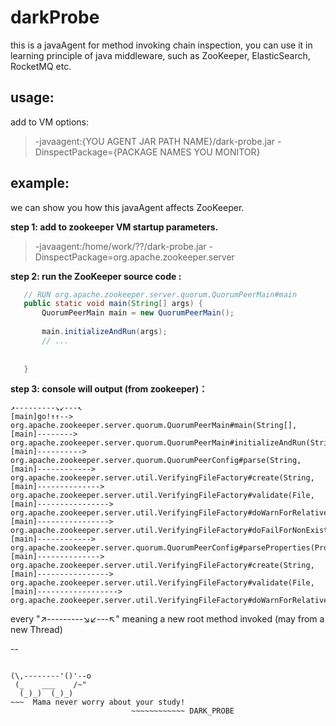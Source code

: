 # darkProbe
this is a javaAgent for method invoking chain inspection, 
you can use it in learning principle of java middleware, 
such as ZooKeeper, ElasticSearch, RocketMQ etc.  


## usage:
add to VM options:
>  -javaagent:{YOU AGENT JAR PATH NAME}/dark-probe.jar  -DinspectPackage={PACKAGE NAMES YOU MONITOR} 
 
## example:
 
 we can show you how this javaAgent affects ZooKeeper.
 
**step 1: add to zookeeper VM startup parameters.**
 >  -javaagent:/home/work/??/dark-probe.jar
    -DinspectPackage=org.apache.zookeeper.server
    
 **step 2: run the ZooKeeper source code :**
 ```java
    // RUN org.apache.zookeeper.server.quorum.QuorumPeerMain#main
    public static void main(String[] args) {
        QuorumPeerMain main = new QuorumPeerMain();
        
        main.initializeAndRun(args);
        // ...
            
        
    }

```
 **step 3: console will output (from zookeeper)：**
```text
↗---------↘↙---↖
[main]go!↑↑--> org.apache.zookeeper.server.quorum.QuorumPeerMain#main(String[], 
[main]--------> org.apache.zookeeper.server.quorum.QuorumPeerMain#initializeAndRun(String[], 
[main]----------> org.apache.zookeeper.server.quorum.QuorumPeerConfig#parse(String, 
[main]------------> org.apache.zookeeper.server.util.VerifyingFileFactory#create(String, 
[main]--------------> org.apache.zookeeper.server.util.VerifyingFileFactory#validate(File, 
[main]----------------> org.apache.zookeeper.server.util.VerifyingFileFactory#doWarnForRelativePath(File, 
[main]----------------> org.apache.zookeeper.server.util.VerifyingFileFactory#doFailForNonExistingPath(File, 
[main]------------> org.apache.zookeeper.server.quorum.QuorumPeerConfig#parseProperties(Properties, 
[main]--------------> org.apache.zookeeper.server.util.VerifyingFileFactory#create(String, 
[main]----------------> org.apache.zookeeper.server.util.VerifyingFileFactory#validate(File, 
[main]------------------> org.apache.zookeeper.server.util.VerifyingFileFactory#doWarnForRelativePath(File, 
```

every "↗---------↘↙---↖" 
meaning a new root method invoked (may from a new Thread)

--


```text

(\,--------'()'--o
 (_    ___    /~"
  (_)_)  (_)_)
~~~  Mama never worry about your study! 
                           ~~~~~~~~~~~~ DARK_PROBE
```


